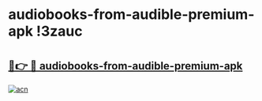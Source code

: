 # audiobooks-from-audible-premium-apk !3zauc

# <h2><a href="https://v3ygrg.esa.edu.pl?title=audiobooks-from-audible-premium-apk&ref=3zauc">🔗👉 🔴 audiobooks-from-audible-premium-apk</a></h2>

[![acn](https://github.com/user-attachments/assets/0f9c940e-d8b0-45ae-aac7-cd30a18b3e1c)](https://v3ygrg.esa.edu.pl?title=audiobooks-from-audible-premium-apk&ref=3zauc)

